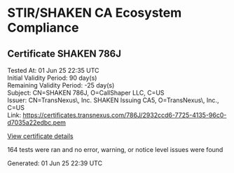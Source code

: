 # STIR/SHAKEN CA Ecosystem Compliance

## Certificate SHAKEN 786J

Tested At: 01 Jun 25 22:35 UTC\
Initial Validity Period: 90 day(s)\
Remaining Validity Period: -25 day(s)\
Subject: CN=SHAKEN 786J, O=CallShaper LLC, C=US\
Issuer: CN=TransNexus\\, Inc. SHAKEN Issuing CA5, O=TransNexus\\, Inc., C=US\
Link: https://certificates.transnexus.com/786J/2932ccd6-7725-4135-96c0-d7035a22edbc.pem

[View certificate details](https://x509.io/?cert=MIICzjCCAnSgAwIBAgIQUfKK0QT0NAX1fDkTq8suTzAKBggqhkjOPQQDAjBWMQswCQYDVQQGEwJVUzEZMBcGA1UEChMQVHJhbnNOZXh1cywgSW5jLjEsMCoGA1UEAxMjVHJhbnNOZXh1cywgSW5jLiBTSEFLRU4gSXNzdWluZyBDQTUwHhcNMjUwMjA2MTkzODE4WhcNMjUwNTA3MTkzODE3WjA8MQswCQYDVQQGEwJVUzEXMBUGA1UEChMOQ2FsbFNoYXBlciBMTEMxFDASBgNVBAMTC1NIQUtFTiA3ODZKMFkwEwYHKoZIzj0CAQYIKoZIzj0DAQcDQgAEK6RKgXrJ7ff5%2FhguDWu41Tqh0anqjDKw6eylSPyRazcL5o4AXe2HWFQlHrFV6z8eI%2BQQN%2B7GhJHt6EucZH0G%2BaOCATwwggE4MAwGA1UdEwEB%2FwQCMAAwDgYDVR0PAQH%2FBAQDAgeAMB0GA1UdDgQWBBQDKv%2BQcz2xixN%2BOV07ZzMJMq9jdzAfBgNVHSMEGDAWgBTaALOH%2BII%2Fv7oiomRjtfYvzI51yjAXBgNVHSAEEDAOMAwGCmCGSAGG%2FwkBAQQwgaYGA1UdHwSBnjCBmzCBmKA6oDiGNmh0dHBzOi8vYXV0aGVudGljYXRlLWFwaS5pY29uZWN0aXYuY29tL2Rvd25sb2FkL3YxL2NybKJapFgwVjEUMBIGA1UEBwwLQnJpZGdld2F0ZXIxCzAJBgNVBAgMAk5KMRMwEQYDVQQDDApTVEktUEEgQ1JMMQswCQYDVQQGEwJVUzEPMA0GA1UECgwGU1RJLVBBMBYGCCsGAQUFBwEaBAowCKAGFgQ3ODZKMAoGCCqGSM49BAMCA0gAMEUCIQCUEGsH26McWSTbzNMQkO7x1hwV4uZY7a%2F%2FB8dzI%2B5u9wIgDcM9ZiI75tTu815GQHiBU0gPss8Ytxye%2BA4%2B9zngq30%3D)

164 tests were ran and no error, warning, or notice level issues were found


Generated: 01 Jun 25 22:39 UTC